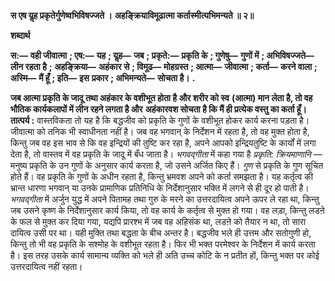 **स एष यॢह प्रकृतेर्गुणेष्वभिविषज्जते ।** **अहङ्क्रियाविमूढात्मा कर्तास्मीत्यभिमन्यते ॥ २॥** 

**शब्दार्थ** 

**स:—** **वही जीवात्मा** **; एष:—** **यह** **; यॢह—** **जब** **; प्रकृते:—** **प्रकृति के** **; गुणेषु—** **गुणों में** **; अभिविषज्जते—** **लीन रहता है** **;** **अहङ्क्रिया—** **अहंकार से** **; विमूढ—** **मोहग्रस्त** **; आत्मा—** **जीवात्मा** **; कर्ता—** **करने वाला** **; अस्मि—** **मैं हूँ** **; इति—** **इस** **प्रकार** **; अभिमन्यते—** **सोचता है।** **.** 

**जब आत्मा प्रकृति के जादू तथा अहंकार के वशीभूत होता है और शरीर को स्व** **(आत्मा) मान लेता है, तो वह भौतिक कार्यकलापों में लीन रहने लगता है और** **अहंकारवश सोचता है कि मैं ही प्रत्येक वस्तु का कर्ता हूँ।** **तात्पर्य :** वास्तविकता तो यह है कि बद्धजीव को प्रकृति के गुणों के वशीभूत होकर कार्य करना पड़ता है। जीवात्मा को तनिक भी स्वाधीनता नहीं है। जब वह भगवान् के निर्देशन में रहता है, तो वह मुक्त होता है, किन्तु जब वह इस भाव से कि वह इन्द्रियों की तुष्टि कर रहा है, अपने आपको इन्द्रियतुष्टि के कार्यों में लगा देता है, तो वास्तव में वह प्रकृति के जादू में बँध जाता है। *भगवद्गीता* में कहा गया है *प्रकृति: क्रियमाणानि* —मनुष्य प्रकृति के उन गुणों के अनुसार कार्य करता है, जो उसने अर्जित किए हैं। *गुण* से प्रकृति के गुण सूचित होते हैं। वह प्रकृति के गुणों के अधीन रहता है, किन्तु भ्रमवश अपने को कर्ता समझता है। यह कर्तृत्व की भ्रान्त धारणा भगवान् या उनके प्रामाणिक प्रतिनिधि के निर्देशानुसार भक्ति में लगने से ही दूर हो पाती है। *भगवद्गीता* में अर्जुन युद्ध में अपने पितामह तथा गुरु के मरने का उत्तरदायित्व अपने ऊपर ले रहा था, किन्तु जब उसने कृष्ण के निर्देशानुसार कार्य किया, तो वह कार्य के कर्तृत्व से मुक्त हो गया। वह लड़ा, किन्तु लडऩे के फल से मुक्त कर दिया गया, यद्यपि प्रारश्भ में जब वह अहिसंक था, लडऩे को तैयार न था, तो सारा दायित्व उसी पर था। यही मुक्ति तथा बद्धता के बीच अन्तर है। बद्धजीव भले ही उत्तम और सतोगुणी हो, किन्तु तो भी वह प्रकृति के सश्मोह के वशीभूत रहता है। फिर भी भक्त परमेश्वर के निर्देशन में कार्य करता है। इस तरह उसके कार्य सामान्य व्यक्ति को भले ही अति उच्च कोटि के न प्रतीत हों, किन्तु भक्त पर कोई उत्तरदायित्व नहीं रहता।  